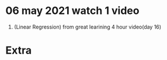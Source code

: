 # 06 may 2021 watch 1 video

1. (Linear Regression) from great learining 4 hour video(day 16)
 

# Extra

 